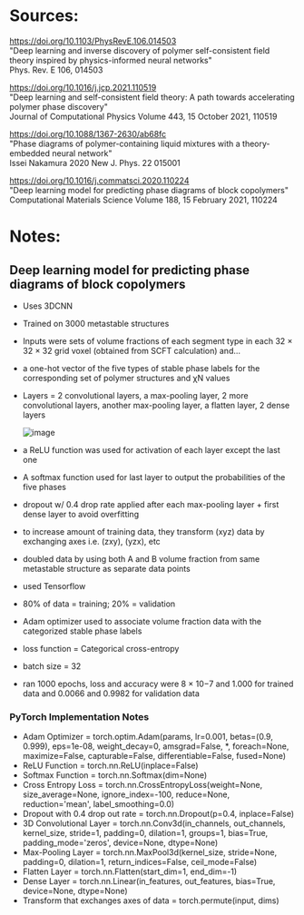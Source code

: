 # Sources:

https://doi.org/10.1103/PhysRevE.106.014503 \
"Deep learning and inverse discovery of polymer self-consistent field theory inspired by physics-informed neural networks" \
Phys. Rev. E 106, 014503

https://doi.org/10.1016/j.jcp.2021.110519 \
"Deep learning and self-consistent field theory: A path towards accelerating polymer phase discovery" \
Journal of Computational Physics Volume 443, 15 October 2021, 110519

https://doi.org/10.1088/1367-2630/ab68fc \
"Phase diagrams of polymer-containing liquid mixtures with a theory-embedded neural network" \
Issei Nakamura 2020 New J. Phys. 22 015001

https://doi.org/10.1016/j.commatsci.2020.110224 \
"Deep learning model for predicting phase diagrams of block copolymers" \
Computational Materials Science Volume 188, 15 February 2021, 110224

# Notes:

## Deep learning model for predicting phase diagrams of block copolymers
 - Uses 3DCNN
 - Trained on 3000 metastable structures
 - Inputs were sets of volume fractions of each segment type in each 32 × 32 × 32 grid voxel (obtained from SCFT calculation) and...
 - a one-hot vector of the five types of stable phase labels for the corresponding set of polymer structures and χN values
 - Layers = 2 convolutional layers, a max-pooling layer, 2 more convolutional layers, another max-pooling layer, a flatten layer, 2 dense layers

   ![image](https://github.com/user-attachments/assets/c0a21083-7531-404f-a6a5-a970dedc99c3)

  - a ReLU function was used for activation of each layer except the last one
  - A softmax function used for last layer to output the probabilities of the five phases
  - dropout w/ 0.4 drop rate applied after each max-pooling layer + first dense layer to avoid overfitting
  - to increase amount of training data, they transform (xyz) data by exchanging axes i.e. (zxy), (yzx), etc
  - doubled data by using both A and B volume fraction from same metastable structure as separate data points
  - used Tensorflow
  - 80% of data = training; 20% = validation
  - Adam optimizer used to associate volume fraction data with the categorized stable phase labels
  - loss function = Categorical cross-entropy
  - batch size = 32
  - ran 1000 epochs, loss and accuracy were 8 × 10−7 and 1.000 for trained data and 0.0066 and 0.9982 for validation data
  
  ### PyTorch Implementation Notes
   - Adam Optimizer = torch.optim.Adam(params, lr=0.001, betas=(0.9, 0.999), eps=1e-08, weight_decay=0, amsgrad=False, *, foreach=None, maximize=False, capturable=False, differentiable=False, fused=None)
   - ReLU Function = torch.nn.ReLU(inplace=False)
   - Softmax Function = torch.nn.Softmax(dim=None)
   - Cross Entropy Loss = torch.nn.CrossEntropyLoss(weight=None, size_average=None, ignore_index=-100, reduce=None, reduction='mean', label_smoothing=0.0)
   - Dropout with 0.4 drop out rate = torch.nn.Dropout(p=0.4, inplace=False) 
   - 3D Convolutional Layer = torch.nn.Conv3d(in_channels, out_channels, kernel_size, stride=1, padding=0, dilation=1, groups=1, bias=True, padding_mode='zeros', device=None, dtype=None)
   - Max-Pooling Layer = torch.nn.MaxPool3d(kernel_size, stride=None, padding=0, dilation=1, return_indices=False, ceil_mode=False)
   - Flatten Layer = torch.nn.Flatten(start_dim=1, end_dim=-1)
   - Dense Layer = torch.nn.Linear(in_features, out_features, bias=True, device=None, dtype=None)
   - Transform that exchanges axes of data = torch.permute(input, dims)
     
   
   
  

